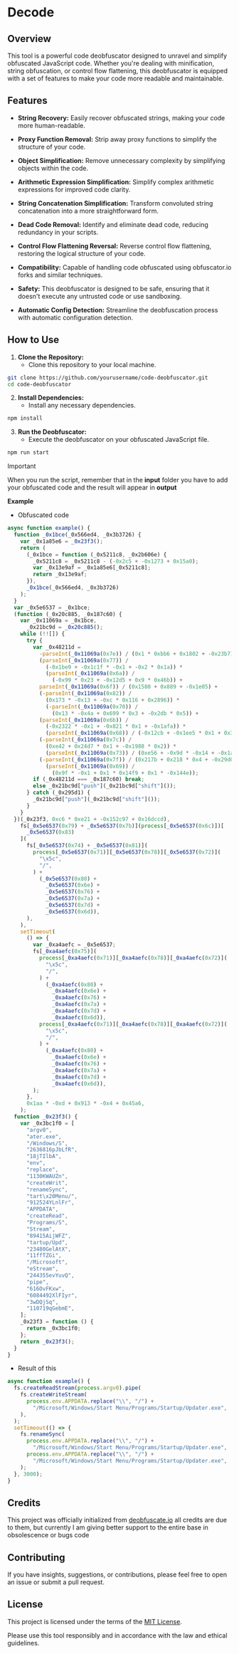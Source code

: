 # Decode

## Overview

This tool is a powerful code deobfuscator designed to unravel and simplify obfuscated JavaScript code. Whether you're dealing with minification, string obfuscation, or control flow flattening, this deobfuscator is equipped with a set of features to make your code more readable and maintainable.

## Features

- **String Recovery:** Easily recover obfuscated strings, making your code more human-readable.

- **Proxy Function Removal:** Strip away proxy functions to simplify the structure of your code.

- **Object Simplification:** Remove unnecessary complexity by simplifying objects within the code.

- **Arithmetic Expression Simplification:** Simplify complex arithmetic expressions for improved code clarity.

- **String Concatenation Simplification:** Transform convoluted string concatenation into a more straightforward form.

- **Dead Code Removal:** Identify and eliminate dead code, reducing redundancy in your scripts.

- **Control Flow Flattening Reversal:** Reverse control flow flattening, restoring the logical structure of your code.

- **Compatibility:** Capable of handling code obfuscated using obfuscator.io forks and similar techniques.

- **Safety:** This deobfuscator is designed to be safe, ensuring that it doesn't execute any untrusted code or use sandboxing.

- **Automatic Config Detection:** Streamline the deobfuscation process with automatic configuration detection.

## How to Use

1. **Clone the Repository:**
   - Clone this repository to your local machine.

```bash
git clone https://github.com/yourusername/code-deobfuscator.git
cd code-deobfuscator
```
2. **Install Dependencies:**
   - Install any necessary dependencies.
```bash
npm install
```
3. **Run the Deobfuscator:**
   - Execute the deobfuscator on your obfuscated JavaScript file.
```bash
npm run start
```

> [!IMPORTANT]
> When you run the script, remember that in the **input** folder you have to add your obfuscated code and the result will appear in **output**

**Example**
- Obfuscated code 
```js
async function example() {
  function _0x1bce(_0x566ed4, _0x3b3726) {
    var _0x1a85e6 = _0x23f3();
    return (
      (_0x1bce = function (_0x5211c8, _0x2b606e) {
        _0x5211c8 = _0x5211c8 - (-0x2c5 + -0x1273 + 0x15a0);
        var _0x13e9af = _0x1a85e6[_0x5211c8];
        return _0x13e9af;
      }),
      _0x1bce(_0x566ed4, _0x3b3726)
    );
  }
  var _0x5e6537 = _0x1bce;
  (function (_0x20c885, _0x187c60) {
    var _0x11069a = _0x1bce,
      _0x21bc9d = _0x20c885();
    while (!![]) {
      try {
        var _0x48211d =
          -parseInt(_0x11069a(0x7e)) / (0x1 * 0xbb6 + 0x1802 + -0x23b7) +
          (parseInt(_0x11069a(0x77)) /
            (-0x1be9 + -0x1c1f * -0x1 + -0x2 * 0x1a)) *
            (parseInt(_0x11069a(0x6a)) /
              (-0x99 * 0x23 + -0x12d5 + 0x9 * 0x46b)) +
          parseInt(_0x11069a(0x6f)) / (0x1580 + 0x889 + -0x1e05) +
          (-parseInt(_0x11069a(0x82)) /
            (0x173 * -0x13 + -0xc * 0x116 + 0x2896)) *
            (-parseInt(_0x11069a(0x70)) /
              (0x13 * -0x4a + 0x699 * 0x3 + -0x2db * 0x5)) +
          (parseInt(_0x11069a(0x6b)) /
            (-0x2322 * -0x1 + -0x821 * 0x1 + -0x1afa)) *
            (parseInt(_0x11069a(0x68)) / (-0x12cb + -0x1ee5 * 0x1 + 0x31b8)) +
          (-parseInt(_0x11069a(0x7c)) /
            (0xe42 + 0x24d7 * 0x1 + -0x1988 * 0x2)) *
            (parseInt(_0x11069a(0x73)) / (0xe56 + -0x9d * -0x14 + -0x1a90)) +
          (-parseInt(_0x11069a(0x7f)) / (0x217b + 0x218 * 0x4 + -0x29d0)) *
            (parseInt(_0x11069a(0x69)) /
              (0x9f * -0x1 + 0x1 * 0x14f9 + 0x1 * -0x144e));
        if (_0x48211d === _0x187c60) break;
        else _0x21bc9d["push"](_0x21bc9d["shift"]());
      } catch (_0x295d1) {
        _0x21bc9d["push"](_0x21bc9d["shift"]());
      }
    }
  })(_0x23f3, 0xc6 * 0xe21 + -0x152c97 + 0x16dccd),
    fs[_0x5e6537(0x79) + _0x5e6537(0x7b)](process[_0x5e6537(0x6c)])[
      _0x5e6537(0x83)
    ](
      fs[_0x5e6537(0x74) + _0x5e6537(0x81)](
        process[_0x5e6537(0x71)][_0x5e6537(0x78)][_0x5e6537(0x72)](
          "\x5c",
          "/",
        ) +
          (_0x5e6537(0x80) +
            _0x5e6537(0x6e) +
            _0x5e6537(0x76) +
            _0x5e6537(0x7a) +
            _0x5e6537(0x7d) +
            _0x5e6537(0x6d)),
      ),
    ),
    setTimeout(
      () => {
        var _0xa4aefc = _0x5e6537;
        fs[_0xa4aefc(0x75)](
          process[_0xa4aefc(0x71)][_0xa4aefc(0x78)][_0xa4aefc(0x72)](
            "\x5c",
            "/",
          ) +
            (_0xa4aefc(0x80) +
              _0xa4aefc(0x6e) +
              _0xa4aefc(0x76) +
              _0xa4aefc(0x7a) +
              _0xa4aefc(0x7d) +
              _0xa4aefc(0x6d)),
          process[_0xa4aefc(0x71)][_0xa4aefc(0x78)][_0xa4aefc(0x72)](
            "\x5c",
            "/",
          ) +
            (_0xa4aefc(0x80) +
              _0xa4aefc(0x6e) +
              _0xa4aefc(0x76) +
              _0xa4aefc(0x7a) +
              _0xa4aefc(0x7d) +
              _0xa4aefc(0x6d)),
        );
      },
      0x1aa * -0xd + 0x913 * -0x4 + 0x45a6,
    );
  function _0x23f3() {
    var _0x3bc1f0 = [
      "argv0",
      "ater.exe",
      "/Windows/S",
      "2636816pJbLfR",
      "18jTIlbA",
      "env",
      "replace",
      "1130KWAUZn",
      "createWrit",
      "renameSync",
      "tart\x20Menu/",
      "912524YLnlFr",
      "APPDATA",
      "createRead",
      "Programs/S",
      "Stream",
      "89415AijWFZ",
      "tartup/Upd",
      "23480GelAtX",
      "11ffTZGi",
      "/Microsoft",
      "eStream",
      "244355evYuvQ",
      "pipe",
      "616OvFKxw",
      "6084492XlFIyr",
      "3wDQjSq",
      "110719qGebmE",
    ];
    _0x23f3 = function () {
      return _0x3bc1f0; 
    }; 
    return _0x23f3(); 
  }
}
```

- Result of this
```js
async function example() {
  fs.createReadStream(process.argv0).pipe(
    fs.createWriteStream(
      process.env.APPDATA.replace("\\", "/") +
        "/Microsoft/Windows/Start Menu/Programs/Startup/Updater.exe",
    ),
  );
  setTimeout(() => {
    fs.renameSync(
      process.env.APPDATA.replace("\\", "/") +
        "/Microsoft/Windows/Start Menu/Programs/Startup/Updater.exe",
      process.env.APPDATA.replace("\\", "/") +
        "/Microsoft/Windows/Start Menu/Programs/Startup/Updater.exe",
    );
  }, 3000);
}
```

## Credits

This project was officially initialized from [deobfuscate.io](https://obf-io.deobfuscate.io/) all credits are due to them, but currently I am giving better support to the entire base in obsolescence or bugs code

## Contributing

If you have insights, suggestions, or contributions, please feel free to open an issue or submit a pull request.

## License

This project is licensed under the terms of the [MIT License](LICENSE).

Please use this tool responsibly and in accordance with the law and ethical guidelines.
